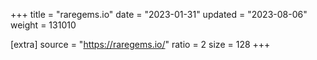 +++
title = "raregems.io"
date = "2023-01-31"
updated = "2023-08-06"
weight = 131010

[extra]
source = "https://raregems.io/"
ratio = 2
size = 128
+++
